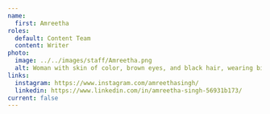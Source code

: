 ```yaml
---
name:
  first: Amreetha
roles:
  default: Content Team
  content: Writer
photo:
  image: ../../images/staff/Amreetha.png
  alt: Woman with skin of color, brown eyes, and black hair, wearing big eye glasses, emanating a warm smile.
links:
  instagram: https://www.instagram.com/amreethasingh/
  linkedin: https://www.linkedin.com/in/amreetha-singh-56931b173/
current: false
---
```

